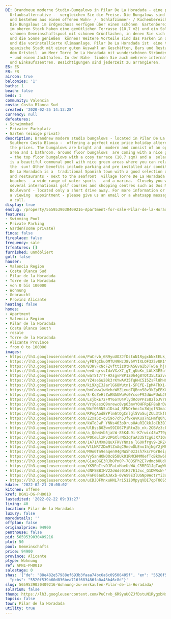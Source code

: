 ```yaml
---
DE: Brandneue moderne Studio-Bungalows in Pilar De La Horadada - eine perfekte preiswerte
  Urlaubsalternative -  vergleichen Sie die Preise. Die Bungalows sind hell und modern
  und bestehen aus einem offenen Wohn- /  Schlafzimmer- / Küchenbereich und 1 Badezimmer.
  Die Bungalows im Erdgeschoss verfügen über einen schönen  Gartenbereich - die Bungalows
  im oberen Stock haben eine gemütlichen Terrasse (10,7 m2) und ein Solarium. Es gibt  einen
  schönen Gemeinschaftspool mit schönen Grünflächen, in denen Sie sich entspannen
  und die Sonne genießen  können! Weitere Vorteile sind das Parken in der Residenz
  und die vorinstallierte Klimaanlage. Pilar De La Horadada ist  eine traditionelle
  spanische Stadt mit einer guten Auswahl an Geschäften, Bars und Restaurants - neben
  dem Ortsteil  am Meer Torre De La Horadada mit wunderschönen Stränden - Wassersportarten
  - und einem Jachthafen. In der Nähe  finden Sie auch mehrere internationale Golfplätze
  und Einkaufszentren. Besichtigungen sind jederzeit zu arrangieren.
ES: ES
FR: FR
aircon: true
balconies: '1'
baths: 1
beach: false
beds: 1
community: Valencia
costa: Costa Blanca Sud
created: '2020-02-25 14:13:28'
currency: null
defeatures:
- Schwimmbad
- Privater Parkplatz
- Garten (einige privat)
description: Brandnew modern studio bungalows - located in Pilar De La Horadada -
  Southern Costa Blanca -  offering a perfect nice price holiday alternative - compare
  the prices. The bungalows are bright and  modern and consist of an open living/bedroom/kitchen
  area and 1 bathroom. Ground floor bungalows  are coming with a nice garden area
  - the top floor bungalows with a cosy terrace (10.7 sqm) and a  solarium. There
  is a beautiful communal pool with nice green areas where you can relax and enjoy
  the  sun! Other benefits include parking and pre installed air conditioning. Pilar
  De La Horadada is a  traditional Spanish town with a good selection of shops, bars
  and restaurants - next to the seafront  village Torre De La Horadada with beautiful
  beaches - a wide range of water sports - and a marina.  Closeby you will find also
  several international golf courses and shopping centres such as Dos Mares  and Zenia
  Boulevard - located only a short drive away. For more information or to arrange
  a viewing  appointment - please give us an email or a whatsapp message - or just
  a call.
display: true
enslug: /property/5659539030409216-Apartment-for-sale-Pilar-de-la-Horadada/
features:
- Swimming Pool
- Private Parking
- Garden(some private)
finca: false
fireplace: false
frequency: sale
frfeatures: []
furnished: unmöbliert
golf: false
hauser:
- Valencia Region
- Costa Blanca Sud
- Pilar de la Horadada
- Torre de la Horadada
- von 0 bis 100000
- Wohnung
- Gebraucht
- Provinz Alicante
heating: false
homes:
- Apartment
- Valencia Region
- Pilar de la Horadada
- Costa Blanca South
- resale
- Torre de la Horadada
- Alicante Province
- from 0 to 100000
images:
- https://lh3.googleusercontent.com/PuCrvb_6R9yuUOZJfDstuN1RygxbNxtELk_msnNlsuAW1r-dA9lbSwzmz0thATdgzZqexyP8lanbBzXB3_Hi=w640-rj-e30-l100
- https://lh3.googleusercontent.com/yFD7gCkuOMTU49HzJ8v6VYIXLOF325vUK1Ypfn2u4C68aOdeFFE0OTChSzWdI57j0WZVd_C1RwAbsDKTJ2g=w640-rj-e30-l100
- https://lh3.googleusercontent.com/83HvFxNcFZvfttizOtHASGvaIbJTw5a_hjnmwHs78r7afUASBNkFMdksOVow1PfrymzSsVNbUITSUlExKGu-dg=w640-rj-e30-l100
- https://lh3.googleusercontent.com/eeA-qrssIdxVXzX7_gT_qUoKn_LALX3ESulR_xGupsvI9gNvYlbs56-McAmcdNxn9K9oIR3JeMIMdu1wzHjq=w640-rj-e30-l100
- https://lh3.googleusercontent.com/waTSt7rT-HXsgvP8P1Z0h4g8TQt35LtazvcZ6yjXO8O8zDX_BMUCXMvgKSvurmekVOhCMSGEWanorMZ-U9e4=w640-rj-e30-l100
- https://lh3.googleusercontent.com/YZ4seSu20k3rKYwAV35TqHHC5I5ZsFl8hHO_-ZN4L5aRkXViwgAcJLnuCRpOhjR_hCKPuskDRqkdwchYEnbE5g=w640-rj-e30-l100
- https://lh3.googleusercontent.com/ki9XgI3JarlG68Wutn1-SFCfE-IpM4ThXi-DiFXArIq487jkc3QTx2HnbdN9vVuNy7HXqHGFwiy0yefZ3Ns=w640-rj-e30-l100
- https://lh3.googleusercontent.com/bmCaww1wNehcWMZLeuoTQBnn58v3kZpEBX02CrxgYv0vOuapcsYn-j_VFZxEWLK16jSLLauXUEdn3-culeA=w640-rj-e30-l100
- https://lh3.googleusercontent.com/S-KoZeHlZwENAUWuVs0YcseF92dWwPUubJPXFQOfaQMULaLVlLEjDZG41z2u4mr8-kPg570pmdBgsFduSOY1=w640-rj-e30-l100
- https://lh3.googleusercontent.com/LsjbkE72FMY6oTU4VlydRc0PPsS82loJVrEitQWFQfiZWCTRX2SQJi1Z_Mr08hvxgJ_mKaSU2_mz41Su_8KD=w640-rj-e30-l100
- https://lh3.googleusercontent.com/VrxGssxQ9nrewc0vpO3mvYOHFRpEF8aDrDW2pdzl69hPApwAzus1fI1cjFkpZO1rrYUsy_r2AOGnqzicdg6E=w640-rj-e30-l100
- https://lh3.googleusercontent.com/Nxf06RN5u1Dsa4_8FNOrhnc1u3WjqfR3maJZ3meyX4YifnthJvVHTVXtcuyIKosUxoOGfBysl6xjCmJD4JErBQ=w640-rj-e30-l100
- https://lh3.googleusercontent.com/RPngAodEYPlm6tOgCnlgl5VoSujZUL3tkfLBJ7fnKPbKN5N8k8Ef8YDQcgG3pLLAkfFxDHdBMdJpmj2HIPu_vA=w640-rj-e30-l100
- https://lh3.googleusercontent.com/Z2xa5z-qvi9o7ch5Jf9xevKus7niHmfq0h2b1vRu6GTQ6evaTXub1h2_XdbuXWoRID2W49kTidwT_nX0vToITg=w640-rj-e30-l100
- https://lh3.googleusercontent.com/kWTdJwP_YNNs463pDrupUAuRICkkJoCb3B7cfvxGXVV_G1K-I1tLokZptO9RDePHy0ossAss8--0Yg8v4yMA=w640-rj-e30-l100
- https://lh3.googleusercontent.com/UlBssB0ZwnS9IO67PiRto2b_nk-2OBVz3cklOxzTDYq8ClQieOIzixNQXZRQLlQHYMp7CHV_ZXZ5kpt2mxg=w640-rj-e30-l100
- https://lh3.googleusercontent.com/a_Qdw4vb5jxLW-85K4L9i-K7rwic43w7T9pT08pbJ4ulX2Xrf_nnHCChn1O57ps7hOfFXhWJ3JUvZ3wf_9q-=w640-rj-e30-l100
- https://lh3.googleusercontent.com/P0CeLlzPv2PGXlrN53qTaA33STzg6JX7IOsr_OXf_1jrOUzidfmenTeloftQyaehYj-e79WNBGJcjyo65lY9EA=w640-rj-e30-l100
- https://lh3.googleusercontent.com/1A71AMXm8QuXFRVYNmza_lGOKfrgv9-2RZvYyegLf64n4_0nFZ9HSspYjUD1PCEyJ8JEGv9Uy-JS-IdqUSiz=w640-rj-e30-l100
- https://lh3.googleusercontent.com/VtLNRTZDm9tZnAqC9mcwDLEno1hjNgY2jMPRqkETzZHIatoNN76GH2o4hfbHkGPXB7QFt7Npdegb4GD9Rj8z=w640-rj-e30-l100
- https://lh3.googleusercontent.com/M9o6Tn9eaqen94gNW5h0z3sh7ksrPGrBeigiyxOdt_ekCG-XegxKUqVuJtgSALLqsVME_DAxDAiL5F0MeU3U=w640-rj-e30-l100
- https://lh3.googleusercontent.com/Vy5anHONOOc858Uk01RMCHMM0efTcBkXw6b4YpUJs198w9sS5rVpPjy1OGL0uNvPd6AMg8BVgW8NXW1v_qhr=w640-rj-e30-l100
- https://lh3.googleusercontent.com/GiaqOGE3RJbOPn0P-78DSPh2E7vdmcbUUdOBpm-09KzQvvOx7dxTz6qau4eoAk-EzxRqNU6ygS5oWUlNOfn_=w640-rj-e30-l100
- https://lh3.googleusercontent.com/YK5PoItvDJFaLxHaeUsWA_C5REG1JgTagW6deFju1TkCWPrJGizSr9e3pdW3SePDZa9fuY7bPWOHBoe7JvwS=w640-rj-e30-l100
- https://lh3.googleusercontent.com/dNFSBBIHV22oWds01H27E1Jxc_G1DWRsW-YBAv0u9s71VErBiWrt4aI8bNqoNpkXrQqRVv_hJva8Ur7yJMM=w640-rj-e30-l100
- https://lh3.googleusercontent.com/FnF056nbAJAxb-0VAS9E3lUGNp9AotrYi3dJtRU1UUJnliQlQhCAPADD5P72wrhnnV5M7yw1B2hYI5I-DGUpUg=w640-rj-e30-l100
- https://lh3.googleusercontent.com/uCDJOFMnxuHNL7ri51i0MpyqVDI7qpTO6S5ofDYZNQWAO4kmNPCVUzb4LTGufpWMwmUXmwftLpticTqC_evofw=w640-rj-e30-l100
kdate: '2022-02-21 20:00:02'
kitchen: offene
kref: DGN1-DG-PH0010
lastedited: '2022-02-22 09:31:27'
living: 40
location: Pilar de la Horadada
luxury: false
moredetails: ''
offplan: false
originalprice: 94900
penthouse: false
pid: 5659539030409216
plot: 50
pool: Gemeinschafts
price: 94900
province: Alicante
ptype: Wohnung
ref: APN1-PH0010
salestage: 0
shas: '{"de": "88e482e57988ef693b3faaa74bc6a6c09506405f", "en": "5520f539b60d836bea716f683486fa0a43b46c8d",
  "pcbs": "5520f539b60d836bea716f683486fa0a43b46c8d"}'
slug: 5659539030409216-Wohnung-zu-verkaufen-Pilar-de-la-Horadada/
solarium: false
thumb: https://lh3.googleusercontent.com/PuCrvb_6R9yuUOZJfDstuN1RygxbNxtELk_msnNlsuAW1r-dA9lbSwzmz0thATdgzZqexyP8lanbBzXB3_Hi=w400-h240-n-rj-e30-l100
topsix: false
town: Pilar de la Horadada
utility: true
---
```

